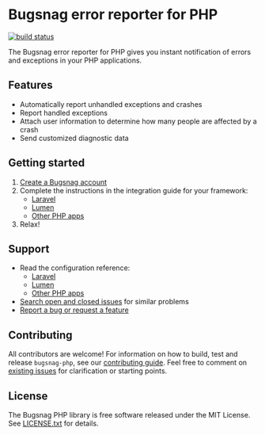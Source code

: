 # Bugsnag error reporter for PHP
[![build status](https://travis-ci.org/bugsnag/bugsnag-php.svg?branch=master)](https://travis-ci.org/bugsnag/bugsnag-php)


The Bugsnag error reporter for PHP gives you instant notification of errors and exceptions in your PHP applications.

## Features

* Automatically report unhandled exceptions and crashes
* Report handled exceptions 
* Attach user information to determine how many people are affected by a crash
* Send customized diagnostic data

## Getting started

1. [Create a Bugsnag account](https://bugsnag.com)
2. Complete the instructions in the integration guide for your framework:
    * [Laravel](http://docs.bugsnag.com/platforms/php/laravel)
    * [Lumen](http://docs.bugsnag.com/platforms/php/lumen)
    * [Other PHP apps](http://docs.bugsnag.com/platforms/php/other)
3. Relax!

## Support

* Read the configuration reference:
    * [Laravel](http://docs.bugsnag.com/platforms/php/laravel/configuration-options)
    * [Lumen](http://docs.bugsnag.com/platforms/php/lumen/configuration-options)
    * [Other PHP apps](http://docs.bugsnag.com/platforms/php/other/configuration-options)
* [Search open and closed issues](https://github.com/bugsnag/bugsnag-php/issues?utf8=✓&q=is%3Aissue) for similar problems
* [Report a bug or request a feature](https://github.com/bugsnag/bugsnag-php/issues/new)


## Contributing

All contributors are welcome! For information on how to build, test
and release `bugsnag-php`, see our
[contributing guide](https://github.com/bugsnag/bugsnag-php/blob/master/CONTRIBUTING.md). Feel free to comment on [existing issues](https://github.com/bugsnag/bugsnag-php/issues) for clarification or starting points.

## License

The Bugsnag PHP library is free software released under the MIT License.
See [LICENSE.txt](LICENSE.txt) for details.
